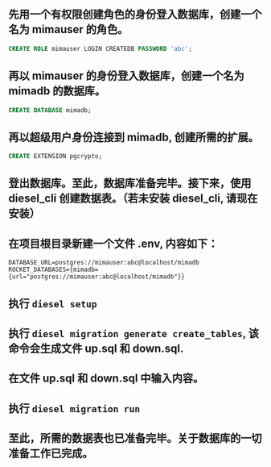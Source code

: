 ## 先用一个有权限创建角色的身份登入数据库，创建一个名为 mimauser 的角色。

```sql
CREATE ROLE mimauser LOGIN CREATEDB PASSWORD 'abc';
```

## 再以 mimauser 的身份登入数据库，创建一个名为 mimadb 的数据库。

```sql
CREATE DATABASE mimadb;
```

## 再以超级用户身份连接到 mimadb, 创建所需的扩展。

```sql
CREATE EXTENSION pgcrypto;
```

## 登出数据库。至此，数据库准备完毕。接下来，使用 diesel_cli 创建数据表。（若未安装 diesel_cli, 请现在安装）

## 在项目根目录新建一个文件 .env, 内容如下：

```
DATABASE_URL=postgres://mimauser:abc@localhost/mimadb
ROCKET_DATABASES={mimadb={url="postgres://mimauser:abc@localhost/mimadb"}}
```

## 执行 `diesel setup`

## 执行 `diesel migration generate create_tables`, 该命令会生成文件 up.sql 和 down.sql.

## 在文件 up.sql 和 down.sql 中输入内容。

## 执行 `diesel migration run`

## 至此，所需的数据表也已准备完毕。关于数据库的一切准备工作已完成。
